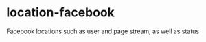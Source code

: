 location-facebook
=================

Facebook locations such as user and page stream, as well as status
